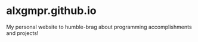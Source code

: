 # alxgmpr.github.io

My personal website to humble-brag about programming accomplishments and projects!
